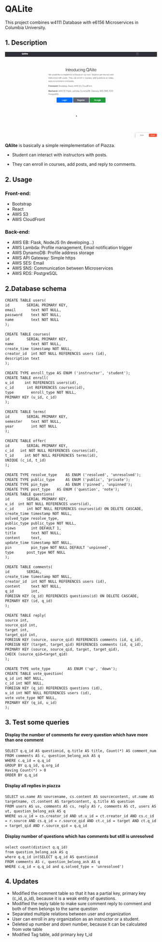 # QALite
This project combines w4111 Database with e6156 Microservices in Columbia University.

## 1. Description 
![](./doc/intro.gif)

**QAlite** is basically a simple reimplementation of Piazza. 

* Student can interact with instructors with posts. 

* They can enroll in courses, add posts, and reply to comments.

## 2. Usage

### Front-end:

* Bootstrap
* React
* AWS S3
* AWS CloudFront

### Back-end:

* AWS EB: Flask, NodeJS (In developing...)
* AWS Lambda: Profile management, Email notification trigger
* AWS DynamoDB: Profile address storage
* AWS API Gateway: Simple https
* AWS SES: Email 
* AWS SNS: Communication between Microservices
* AWS RDS: PostgreSQL

## 2.Database schema
```
CREATE TABLE users(
id        SERIAL PRIMARY KEY,
email       text NOT NULL,
password    text NOT NULL,
name        text NOT NULL
);

CREATE TABLE courses(
id        SERIAL PRIMARY KEY,
name        text NOT NULL,
create_time timestamp NOT NULL,
creator_id  int NOT NULL REFERENCES users (id),
description text
);

CREATE TYPE enroll_type AS ENUM ('instructor', 'student');
CREATE TABLE enroll(
u_id     int REFERENCES users(id),
c_id      int REFERENCES courses(id),
type        enroll_type NOT NULL,
PRIMARY KEY (u_id, c_id)
);

CREATE TABLE terms(
id        SERIAL PRIMARY KEY,
semester    text NOT NULL,
year        int NOT NULL
);

CREATE TABLE offer(
id        SERIAL PRIMARY KEY,
c_id   int NOT NULL REFERENCES courses(id),
t_id     int NOT NULL REFERENCES terms(id),
UNIQUE (c_id, t_id)
);

CREATE TYPE resolve_type    AS ENUM ('resolved', 'unresolved');
CREATE TYPE public_type     AS ENUM ('public', 'private');
CREATE TYPE pin_type        AS ENUM ('pinned', 'unpinned');
CREATE TYPE post_type   AS ENUM ('question', 'note');
CREATE TABLE questions(
id        SERIAL PRIMARY KEY,
u_id  int NOT NULL REFERENCES users(id),
c_id      int NOT NULL REFERENCES courses(id) ON DELETE CASCADE,
create_time timestamp NOT NULL,
solved_type resolve_type,
public_type public_type NOT NULL,
views       int DEFAULT 1,
title       text NOT NULL,
content     text,
update_time timestamp NOT NULL,
pin         pin_type NOT NULL DEFAULT 'unpinned',
type      post_type NOT NULL
);

CREATE TABLE comments(
id        SERIAL,
create_time timestamp NOT NULL,
creator_id  int NOT NULL REFERENCES users (id),
content     text NOT NULL,
q_id        int,
FOREIGN KEY (q_id) REFERENCES questions(id) ON DELETE CASCADE,
PRIMARY KEY (id, q_id)
);

CREATE TABLE reply( 
source int,
source_qid int,
target int,
target_qid int,
FOREIGN KEY (source, source_qid) REFERENCES comments (id, q_id),
FOREIGN KEY (target, target_qid) REFERENCES comments (id, q_id),
PRIMARY KEY (source, source_qid, target, target_qid),
CHECK (source_qid=target_qid)
);

CREATE TYPE vote_type        AS ENUM ('up', 'down');
CREATE TABLE vote_question(
q_id int NOT NULL,
c_id int NOT NULL,
FOREIGN KEY (q_id) REFERENCES questions (id),
u_id int NOT NULL REFERENCES users (id),
vote vote_type NOT NULL,
PRIMARY KEY (q_id, u_id)
);
```

## 3. Test some queries
#### Display the number of comments for every question which have more than one comment
```
SELECT q.q_id AS questionid, q.title AS title, Count(*) AS comment_num
FROM comments AS c, question_belong_ask AS q
WHERE c.q_id = q.q_id
GROUP BY q.q_id, q.org_id
Having Count(*) > 0
ORDER BY q.q_id
```

#### Display all replies in piazza
```
SELECT us.name AS sourcename, cs.content AS sourcecontent, ut.name AS targetname, ct.content AS targetcontent, q.title AS question
FROM users AS us, comments AS cs, reply AS r, comments AS ct, users AS ut, question_belong_ask AS q
WHERE us.u_id = cs.creator_id AND ut.u_id = ct.creator_id AND cs.c_id = r.source AND cs.q_id = r.source_qid AND ct.c_id = target AND ct.q_id = target_qid AND r.source_qid = q.q_id
```

#### Display number of questions which has comments but still is unresolved
```
select count(distinct q.q_id)
from question_belong_ask AS q
where q.q_id in(SELECT q.q_id AS questionid
FROM comments AS c, question_belong_ask AS q
WHERE c.q_id = q.q_id and q.solved_type = 'unresolved')
```

## 4. Updates
* Modified the comment table so that it has a partial key, primary key (c_id, p_id), because it is a weak entity of questions.
* Modified the reply table to make sure comment reply to comment and both of them belongs to the same question
* Separated multiple relations between user and organization
* User can enroll in any organization as an instructor or a student.
* Deleted up number and down number, because it can be calculated from vote table
* Modified Tag table, add primary key t_id
